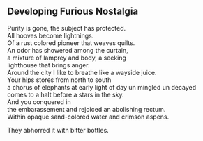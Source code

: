 Developing Furious Nostalgia
----------------------------
Purity is gone, the subject has protected.  
All hooves become lightnings.  
Of a rust colored pioneer that weaves quilts.  
An odor has showered among the curtain,  
a mixture of lamprey and body, a seeking  
lighthouse that brings anger.  
Around the city I like to breathe like a wayside juice.  
Your hips stores from north to south  
a chorus of elephants at early light of day un mingled un decayed  
comes to a halt before a stars in the sky.  
And you conquered in  
the embarassement and rejoiced an abolishing rectum.  
Within opaque sand-colored water and crimson aspens.  
  
They abhorred it with bitter bottles.  
